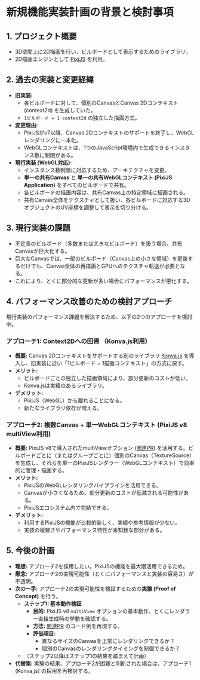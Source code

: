 # 新規機能実装計画の背景と検討事項

## 1. プロジェクト概要

- 3D空間上に2D描画を行い、ビルボードとして表示するためのライブラリ。
- 2D描画エンジンとして [PixiJS](https://pixijs.com/) を利用。

## 2. 過去の実装と変更経緯

- **旧実装:**
  - 各ビルボードに対して、個別のCanvasとCanvas 2Dコンテキスト (context2d) を生成していた。
  - `1ビルボード = 1 context2d` の独立した描画方式。
- **変更理由:**
  - PixiJSがv7以降、Canvas 2Dコンテキストのサポートを終了し、WebGLレンダリングに一本化。
  - WebGLコンテキストは、1つのJavaScript環境内で生成できるインスタンス数に制限がある。
- **現行実装 (WebGL対応):**
  - インスタンス数制限に対応するため、アーキテクチャを変更。
  - **単一の共有Canvas** と **単一の共有WebGLコンテキスト (PixiJS Application)** をすべてのビルボードで共有。
  - 各ビルボードの描画内容は、共有Canvas上の特定領域に描画される。
  - 共有Canvas全体をテクスチャとして扱い、各ビルボードに対応する3DオブジェクトのUV座標を調整して表示を切り分ける。

## 3. 現行実装の課題

- 不定長のビルボード（多数または大きなビルボード）を扱う場合、共有Canvasが巨大化する。
- 巨大なCanvasでは、一部のビルボード（Canvas上の小さな領域）を更新するだけでも、Canvas全体の再描画とGPUへのテクスチャ転送が必要となる。
- これにより、とくに部分的な更新が多い場合にパフォーマンスが悪化する。

## 4. パフォーマンス改善のための検討アプローチ

現行実装のパフォーマンス課題を解決するため、以下の2つのアプローチを検討中。

### アプローチ1: Context2Dへの回帰 （Konva.js利用）

- **概要:** Canvas 2Dコンテキストをサポートする別のライブラリ [Konva.js](https://github.com/konvajs/konva) を導入し、旧実装に近い「1ビルボード = 1描画コンテキスト」の方式に戻す。
- **メリット:**
  - ビルボードごとの独立した描画領域により、部分更新のコストが低い。
  - Konva.jsは実績のあるライブラリ。
- **デメリット:**
  - PixiJS（WebGL）から離れることになる。
  - 新たなライブラリ依存が増える。

### アプローチ2: 複数Canvas + 単一WebGLコンテキスト (PixiJS v8 multiView利用)

- **概要:** PixiJS v8で導入されたmultiViewオプション ([関連PR](https://github.com/pixijs/pixijs/pull/10913)) を活用する。ビルボードごとに（またはグループごとに）個別のCanvas（TextureSource）を生成し、それらを単一のPixiJSレンダラー（WebGLコンテキスト）で効率的に管理・描画する。
- **メリット:**
  - PixiJSのWebGLレンダリングパイプラインを活用できる。
  - Canvasが小さくなるため、部分更新のコストが低減される可能性がある。
  - PixiJSエコシステム内で完結できる。
- **デメリット:**
  - 利用するPixiJSの機能が比較的新しく、実績や参考情報が少ない。
  - 実装の複雑さやパフォーマンス特性が未知数な部分がある。

## 5. 今後の計画

- **理想:** アプローチ2を採用したい。PixiJSの機能を最大限活用できるため。
- **懸念:** アプローチ2の実現可能性（とくにパフォーマンスと実装の容易さ）が不透明。
- **次の一手:** アプローチ2の実現可能性を検証するための**実験 (Proof of Concept)** を行う。
  - **ステップ1: 基本動作検証**
    - **目的:** PixiJS v8 `multiView` オプションの基本動作、とくにレンダラー直接生成時の挙動を確認する。
    - **方法:** [関連PR](https://github.com/pixijs/pixijs/pull/10913) のコード例を再現する。
    - **評価項目:**
      - 異なるサイズのCanvasを正常にレンダリングできるか？
      - 個別のCanvasのレンダリングタイミングを制御できるか？
  - （ステップ2以降はステップ1の結果を踏まえて計画）
- **代替案:** 実験の結果、アプローチ2が困難と判断された場合は、アプローチ1 (Konva.js) の採用を再検討する。
